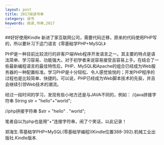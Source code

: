 ```yaml
---
layout: post
title: 2017阅读书单
category: 读书
keywords: 阅读,书单,2017
---
```


##好好使用Kindle
新进了家互联网公司，需要代码迁移，原来的代码使用PHP写的，所以要补习下这门语言《零基础学PHP+MySQL》

PHP是一种目前比较流行的非客户端Web程序开发语言之一。其主要的特点是语法简单、学习容易、功能强大。对于初学者来说容易接受且容易上手。在结合了一些最新编程语言的最佳特性后，PHP、MySQL和Apache的组合已经成为Web服务器的一种配置标准。学习PHP是十分轻松、令人感觉愉悦的；开发PHP程序的过程也是比较简单、快捷的。可以说，PHP已经成为Web脚本技术的先驱，并且会继续引领Web技术的潮流。


经过一段时间的学习，发现有些小地方还是与JAVA不同的，例如：
//java拼接字符串
String str = "hello"+"world";

//php拼接字符串
$str = "hello" . "world";

笔者自以为php也是用"+"连接字符串，闹了个笑话，以此记录！



郑海生.零基础学PHP+MySQL(零基础学编程)(Kindle位置388-392).机械工业出版社.Kindle版本.


